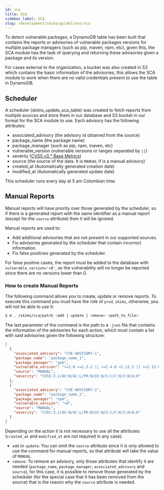 ```yaml
---
id: sca
title: SCA
sidebar_label: SCA
slug: /development/skims/guidelines/sca
---
```


To detect vulnerable packages,
a DynamoDB table has been built
that contains the reports
or advisories of vulnerable packages versions
for multiple package managers
(such as pip, maven, npm, etc),
given this,
the SCA module has the task of querying
and returning these advisories given a package and its version.

For cases external to the organization,
a bucket was also created in S3
which contains the basic information of the advisories,
this allows the SCA module to work
when there are no valid credentials present to use the table in DynamoDB.

## Scheduler

A scheduler (skims_update_sca_table) was created to fetch reports
from multiple sources
and store them in our database
and S3 bucket in our format for the SCA module to use.
Each advisory has the following attributes:

- associated_advisory (the advisory id obtained from the source)
- package_name (the package name)
- package_manager (such as pip, npm, maven, etc)
- vulnerable_version (vulnerable versions or ranges separated by `||`)
- severity ([CVSS v3.\* Base Metrics](https://www.first.org/cvss/v3.1/specification-document#Base-Metrics))
- source (the source of the data. It is `MANUAL` if is a manual advisory)
- created_at (Automatically generated creation date)
- modified_at (Automatically generated update date)

This scheduler runs every day at 5 am Colombian time.

## Manual Reports

Manual reports will have priority over those generated by the scheduler,
so if there is a generated report with the same identifier as a manual report
(except for the `source` attribute) then it will be ignored.

Manual reports are used to:

- Add additional advisories that are not present in our supported sources.
- Fix advisories generated by the scheduler that contain incorrect information.
- Fix false positives generated by the scheduler.

For false positive cases, the report must be added to the database
with `vulnerable_version='<0'`,
so the vulnerability will no longer be reported
since there are no versions lower than 0.

### How to create Manual Reports

The following command allows you to create, update or remove reports.
To execute this command you must have the role of `prod_skims`,
otherwise, you will not be able to use it:

```sh
$ m . /skims/sca/patch <add | update | remove> <path_to_file>
```

The last parameter of the command is the path to a `.json` file
that contains the information of the advisories for each action,
which must contain a list with said advisories given the following structure:

```json
[
  {
    "associated_advisory": "CVE-ADVISORY-1",
    "package_name": "package_name_1",
    "package_manager": "gem",
    "vulnerable_version": ">=2.0 <=2.3.2 || >=2.4.0 <2.12.2 || >=2.13.0 <2.15.0",
    "source": "MANUAL",
    "severity": "CVSS:3.1/AV:N/AC:L/PR:N/UI:N/S:C/C:H/I:H/A:H"
  },
  {
    "associated_advisory": "CVE-ADVISORY-2",
    "package_name": "package_name_2",
    "package_manager": "npm",
    "vulnerable_version": "<0",
    "source": "MANUAL",
    "severity": "CVSS:3.1/AV:N/AC:L/PR:N/UI:N/S:C/C:H/I:H/A:H"
  }
]
```

Depending on the action it is not necessary to use all the attributes
(`created_at` and `modified_at` are not required in any case):

- `add` or `update`: You can omit the `source` attribute
  since it is only allowed to use the command for manual reports,
  so that attribute will take the value of `MANUAL`.
- `remove`: To remove an advisory, only those attributes
  that identify it are needed (`package_name`, `package_manager`,
  `associated_advisory` and `source`),
  for this case, it is possible to remove those generated by the scheduler
  (for the special case that it has been removed from the source)
  that is the reason why the `source` attribute is needed.
